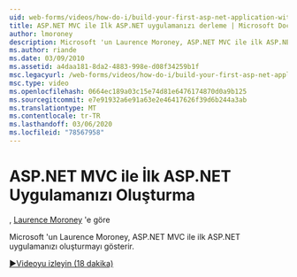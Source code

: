 ```yaml
---
uid: web-forms/videos/how-do-i/build-your-first-asp-net-application-with-asp-net-mvc
title: ASP.NET MVC ile Ilk ASP.NET uygulamanızı derleme | Microsoft Docs
author: lmoroney
description: Microsoft 'un Laurence Moroney, ASP.NET MVC ile ilk ASP.NET uygulamanızı oluşturmayı gösterir.
ms.author: riande
ms.date: 03/09/2010
ms.assetid: a4daa181-8da2-4883-998e-d08f34259b1f
msc.legacyurl: /web-forms/videos/how-do-i/build-your-first-asp-net-application-with-asp-net-mvc
msc.type: video
ms.openlocfilehash: 0664ec189a03c15e74d81e6476174870d0a9b125
ms.sourcegitcommit: e7e91932a6e91a63e2e46417626f39d6b244a3ab
ms.translationtype: MT
ms.contentlocale: tr-TR
ms.lasthandoff: 03/06/2020
ms.locfileid: "78567958"
---
```

# <a name="build-your-first-aspnet-application-with-aspnet-mvc"></a>ASP.NET MVC ile İlk ASP.NET Uygulamanızı Oluşturma

, [Laurence Moroney](https://github.com/lmoroney) 'e göre

Microsoft 'un Laurence Moroney, ASP.NET MVC ile ilk ASP.NET uygulamanızı oluşturmayı gösterir.

[&#9654;Videoyu izleyin (18 dakika)](https://channel9.msdn.com/Blogs/ASP-NET-Site-Videos/build-your-first-asp-net-application-with-asp-net-mvc)
